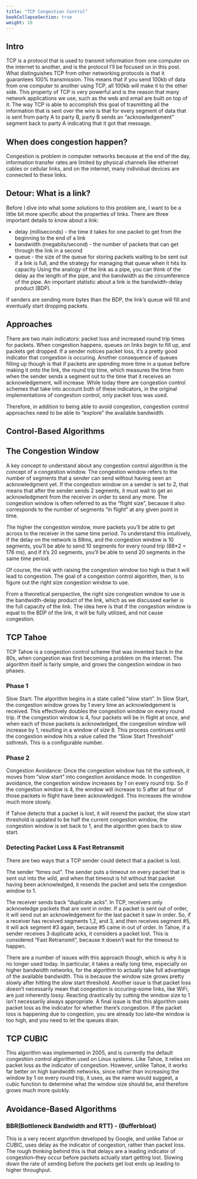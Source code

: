 ```yaml
---
title: "TCP Congestion Control"
bookCollapseSection: true
weight: 10
---
```


## Intro
TCP is a protocol that is used to transmit information from one computer on the internet to another, and is the protocol I’ll be focused on in this post. What distinguishes TCP from other networking protocols is that it guarantees 100% transmission. This means that if you send 100kb of data from one computer to another using TCP, all 100kb will make it to the other side.
This property of TCP is very powerful and is the reason that many network applications we use, such as the web and email are built on top of it.
The way TCP is able to accomplish this goal of trasmitting all the information that is sent over the wire is that for every segment of data that is sent from party A to party B, party B sends an “acknowledgement” segment back to party A indicating that it got that message.

## When does congestion happen?
Congestion is problem in computer networks because at the end of the day, information transfer rates are limited by physical channels like ethernet cables or cellular links, and on the internet, many individual devices are connected to these links.

## Detour: What is a link?
Before I dive into what some solutions to this problem are, I want to be a little bit more specific about the properties of links. There are three important details to know about a link:
* delay (milliseconds) - the time it takes for one packet to get from the beginning to the end of a link
* bandwidth (megabits/second) - the number of packets that can get through the link in a second
* queue - the size of the queue for storing packets waiting to be sent out if a link is full, and the strategy for managing that queue when it hits its capacity
Using the analogy of the link as a pipe, you can think of the delay as the length of the pipe, and the bandwidth as the circumference of the pipe. An important statistic about a link is the bandwidth-delay product (BDP). 

If senders are sending more bytes than the BDP, the link’s queue will fill and eventually start dropping packets.

## Approaches
There are two main indicators: packet loss and increased round trip times for packets. When congestion happens, queues on links begin to fill up, and packets get dropped. If a sender notices packet loss, it’s a pretty good indicator that congestion is occuring. Another consequence of queues filling up though is that if packets are spending more time in a queue before making it onto the link, the round trip time, which measures the time from when the sender sends a segment out to the time that it receives an acknowledgement, will increase.
While today there are congestion control schemes that take into account both of these indicators, in the original implementations of congestion control, only packet loss was used.

Therefore, in addition to being able to avoid congestion, congestion control approaches need to be able to “explore” the available bandwidth.

## Control-Based Algorithms

## The Congestion Window
A key concept to understand about any congestion control algorithm is the concept of a congestion window. The congestion window refers to the number of segments that a sender can send without having seen an acknowledgment yet. If the congestion window on a sender is set to 2, that means that after the sender sends 2 segments, it must wait to get an acknowledgment from the receiver in order to send any more. The congestion window is often referred to as the “flight size”, because it also corresponds to the number of segments “in flight” at any given point in time.
 
The higher the congestion window, more packets you’ll be able to get across to the receiver in the same time period. To understand this intuitively, if the delay on the network is 88ms, and the congestion window is 10 segments, you’ll be able to send 10 segments for every round trip (88*2 = 176 ms), and if it’s 20 segments, you’ll be able to send 20 segments in the same time period.

Of course, the risk with raising the congestion window too high is that it will lead to congestion. The goal of a congestion control algorithm, then, is to figure out the right size congestion window to use.

From a theoretical perspective, the right size congestion window to use is the bandwidth-delay product of the link, which as we discussed earlier is the full capacity of the link. The idea here is that if the congestion window is equal to the BDP of the link, it will be fully utilized, and not cause congestion.

## TCP Tahoe
TCP Tahoe is a congestion control scheme that was invented back in the 80s, when congestion was first becoming a problem on the internet. The algorithm itself is fairly simple, and grows the congestion window in two phases.

### Phase 1
Slow Start: The algorithm begins in a state called “slow start”. In Slow Start, the congestion window grows by 1 every time an acknowledgement is received. This effectively doubles the congestion window on every round trip. If the congestion window is 4, four packets will be in flight at once, and when each of those packets is acknowledged, the congestion window will increase by 1, resulting in a window of size 8. This process continues until the congestion window hits a value called the “Slow Start Threshold” ssthresh. This is a configurable number.

### Phase 2
Congestion Avoidance: Once the congestion window has hit the ssthresh, it moves from “slow start” into congestion avoidance mode. In congestion avoidance, the congestion window increases by 1 on every round trip. So if the congestion window is 4, the window will increase to 5 after all four of those packets in flight have been acknowledged. This increases the window much more slowly.

If Tahoe detects that a packet is lost, it will resend the packet, the slow start threshold is updated to be half the current congestion window, the congestion window is set back to 1, and the algorithm goes back to slow start.

### Detecting Packet Loss & Fast Retransmit
There are two ways that a TCP sender could detect that a packet is lost.

The sender “times out”. The sender puts a timeout on every packet that is sent out into the wild, and when that timeout is hit without that packet having been acknowledged, it resends the packet and sets the congestion window to 1.

The receiver sends back “duplicate acks”. In TCP, receivers only acknowledge packets that are sent in order. If a packet is sent out of order, it will send out an acknowledgement for the last packet it saw in order. So, if a receiver has received segments 1,2, and 3, and then receives segment #5, it will ack segment #3 again, because #5 came in out of order. In Tahoe, if a sender receives 3 duplicate acks, it considers a packet lost. This is considered “Fast Retransmit”, because it doesn’t wait for the timeout to happen.

There are a number of issues with this approach though, which is why it is no longer used today. In particular, it takes a really long time, especially on higher bandwidth networks, for the algorithm to actually take full advantage of the available bandwidth. This is because the window size grows pretty slowly after hitting the slow start threshold.
Another issue is that packet loss doesn’t necessarily mean that congestion is occuring–some links, like WiFi, are just inherently lossy. Reacting drastically by cutting the window size to 1 isn’t necessarily always appropriate.
A final issue is that this algorithm uses packet loss as the indicator for whether there’s congestion. If the packet loss is happening due to congestion, you are already too late–the window is too high, and you need to let the queues drain.

## TCP CUBIC
This algorithm was implemented in 2005, and is currently the default congestion control algorithm used on Linux systems. Like Tahoe, it relies on packet loss as the indicator of congestion. However, unlike Tahoe, it works far better on high bandwidth networks, since rather than increasing the window by 1 on every round trip, it uses, as the name would suggest, a cubic function to determine what the window size should be, and therefore grows much more quickly.

## Avoidance-Based Algorithms

### BBR(Bottleneck Bandwidth and RTT) - (Bufferbloat) 
This is a very recent algorithm developed by Google, and unlike Tahoe or CUBIC, uses delay as the indicator of congestion, rather than packet loss. The rough thinking behind this is that delays are a leading indicator of congestion–they occur before packets actually start getting lost. Slowing down the rate of sending before the packets get lost ends up leading to higher throughput.

